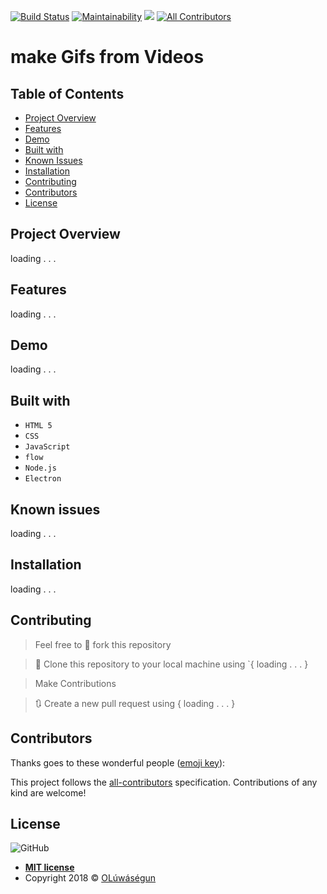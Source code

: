 [![Build Status](https://travis-ci.org/Oluwasegun-AA/vidinfo.svg?branch=develop)](https://travis-ci.org/Oluwasegun-AA/vidinfo) [![Maintainability](https://api.codeclimate.com/v1/badges/ea36b527d5d4a998536f/maintainability)](https://codeclimate.com/github/Oluwasegun-AA/vidinfo/maintainability) <a href="https://codeclimate.com/github/Oluwasegun-AA/vidinfo/test_coverage"><img src="https://api.codeclimate.com/v1/badges/ea36b527d5d4a998536f/test_coverage" /></a>
[![All Contributors](https://img.shields.io/badge/all_contributors-0-orange.svg?style=flat-square)](#contributors)

# make Gifs from Videos


## Table of Contents

* [Project Overview](#Project-Overview)
* [Features](#Features)
* [Demo](#demo)
* [Built with](#built-with)
* [Known Issues](#Known-issues)
* [Installation](#Installation)
* [Contributing](#contributing)
* [Contributors](#Contributors)
* [License](#License)

## Project Overview
loading . . .

## Features
loading . . .

## Demo
loading . . .

## Built with
- `HTML 5`
- `CSS`
- `JavaScript`
- `flow`
- `Node.js`
- `Electron`

## Known issues
loading . . .

## Installation
loading . . .

## Contributing
>  Feel free to 🍴 fork this repository

>  👯 Clone this repository to your local machine using `{ loading . . . }

> Make Contributions

> 🔃 Create a new pull request using   { loading . . . }

## Contributors
Thanks goes to these wonderful people ([emoji key](https://allcontributors.org/docs/en/emoji-key)):
<!-- ALL-CONTRIBUTORS-LIST:START - Do not remove or modify this section -->
<!-- prettier-ignore -->
<!-- ALL-CONTRIBUTORS-LIST:END -->

This project follows the [all-contributors](https://github.com/all-contributors/all-contributors) specification. Contributions of any kind are welcome!

## License
![GitHub](https://img.shields.io/github/license/mashape/apistatus.svg)

- **[MIT license]()**
- Copyright 2018 © <a href="https://twitter.com/Oluwasegun_AA" target="_blank">OLúwáségun</a>
